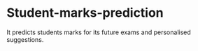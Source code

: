 # Student-marks-prediction
It predicts students marks for its future exams and personalised suggestions.
